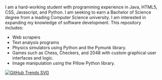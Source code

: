 I am a hard-working student with programming experience in Java, HTML5, CSS, Javascript, and Python. I am seeking to earn a Bachelor of Science degree from a leading Computer Science university. I am interested in expanding my knowledge of software development. 
This repository includes: 
- Web scrapers
- Text analysis programs
- Physics simulators using Python and the Pymunk library. 
- Games such as Chess, Checkers, and 2048 with custom graphical user interfaces and logic.
- Image manipulation using the Pillow Python library. 


 [![GitHub Trends SVG](https://api.githubtrends.io/user/svg/IDKMan39/langs)](https://githubtrends.io)





<!--
**IDKMan39/IDKMan39** is a ✨ _special_ ✨ repository because its `README.md` (this file) appears on your GitHub profile.

Here are some ideas to get you started:

- 🔭 I’m currently working on ...
- 🌱 I’m currently learning ...
- 👯 I’m looking to collaborate on ...
- 🤔 I’m looking for help with ...
- 💬 Ask me about ...
- 📫 How to reach me: ...
- 😄 Pronouns: ...
- ⚡ Fun fact: ...
-->
